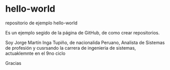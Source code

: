 # hello-world
repositorio de ejemplo hello-world

Es un ejemplo segido de la página de GitHub, de como crear repositorios.

Soy Jorge Martín Inga Tupiño, de nacionalida Peruano, Analista de Sistemas de profesión y cusrsando la carrera de ingenieria de sistemas, actuaklemnte en el 9no ciclo

Gracias

